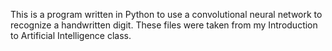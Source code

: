 This is a program written in Python to use a convolutional neural network to recognize a handwritten digit.
These files were taken from my Introduction to Artificial Intelligence class.